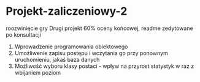 # Projekt-zaliczeniowy-2
roozwinięcie gry
Drugi projekt 60% oceny końcowej, readme zedytowane po konsultacji
1) Wprowadzenie programowania obiektowego
2) Umożliwenie zapisu postępu i wczytania go przy ponownym uruchomieniu, jakaś baza danych
3) Możliwość wyboru klasy postaci - wpływ na przyrost statystyk w raz z wbijaniem poziom
